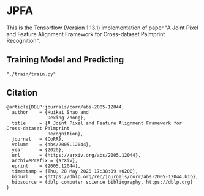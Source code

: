 # JPFA
This is the Tensorflow (Version 1.13.1) implementation of paper "A Joint Pixel and Feature Alignment Framework for Cross-dataset Palmprint Recognition". 

Training Model and Predicting
---------------
```
"./train/train.py"
```

Citation
---------------
```
@article{DBLP:journals/corr/abs-2005-12044,
  author    = {Huikai Shao and
               Dexing Zhong},
  title     = {A Joint Pixel and Feature Alignment Framework for Cross-dataset Palmprint
               Recognition},
  journal   = {CoRR},
  volume    = {abs/2005.12044},
  year      = {2020},
  url       = {https://arxiv.org/abs/2005.12044},
  archivePrefix = {arXiv},
  eprint    = {2005.12044},
  timestamp = {Thu, 28 May 2020 17:38:09 +0200},
  biburl    = {https://dblp.org/rec/journals/corr/abs-2005-12044.bib},
  bibsource = {dblp computer science bibliography, https://dblp.org}
}
```
